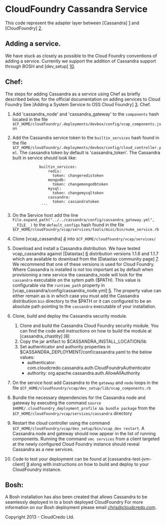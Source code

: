 # CloudFoundry Cassandra Service

This code represent the adapter layer between [Cassandra] [1] and [CloudFoundry] [2].


## Adding a service.

We have stuck as closely as possible to the Cloud Foundry conventions of adding a service. Currently we support the
addition of Cassandra support through BOSH and [dev_setup] [10].


## Chef:

The steps for adding Cassandra as a service using Chef as briefly described below, for the official documentation on adding services
to Cloud Foundry See [Adding a System Service to OSS Cloud Foundry] [3].
Chef.

1. Add 'cassandra_node' and 'cassandra_gateway' to the `components` hash located in the file
  `$CF_HOME/cloudfoundry/.deployments/devbox/config/vcap_components.json`

2. Add the Cassandra service token to the `builtin_services` hash found in the file
   `$CF_HOME/cloudfoundry/.deployments/devbox/config/cloud_controller.yml`. The cassandra token by default is
   'cassandra_token'. The Cassandra built in service should look like:

                   builtin_services:
                       redis:
                         token: changeredistoken
                       mongodb:
                         token: changemongodbtoken
                       mysql:
                         token: changemysqltoken
                       cassandra:
                         token: cassandratoken
                    ```

3. On the Service host add the line `File.expand_path("../../cassandra/config/cassandra_gateway.yml", __FILE__)` to the `default_configs`
hash found in the file `$CF_HOME/cloudfoundry/vcap/services/tools/misc/bin/nuke_service.rb`

4. Clone [vcap_cassandra] [4] into `$CF_HOME/cloudfoundry/vcap/services/`

5. Download and install a Cassandra distribution.  We have tested vcap_cassandra against [Datastax] [6] distribution
versions 1.1.6 and 1.1.7 which are available to download from the [Datastax community page] [7]. We recommend that one
of these versions is used for Cloud Foundry.
Where Cassandra is installed is not too important as by default when provisioning a new service the cassandra_node will
look for the `cassandra` executable on the sytem path ($PATH). This value is configurable via the `runtime_path` property
in [vcap_cassandra/config/cassandra_node.yml] [5]. The property value can either remain as is in which case you must add
the Cassandra distributiion `bin` directory to the $PATH or it can configured to be an absolute path pointing to the
`cassandra` executable of your installation.

6. Clone, build and deploy the Cassandra security module.
   <ol>
     <li>Clone and build the Cassandra Cloud Foundry security module. You can find the code and instructions on how to
     build the module at [cassandra_chastity] [8] </li>
     <li>Copy the jar artifact to $CASSANDRA_INSTALL_LOCATION/lib</li>
     <li>Set authenticator and authority properties in $CASSANDRA_DEPLOYMENT/conf/cassandra.yaml to the below values:
         <ul>
           <li>authenticator: com.cloudcredo.cassandra.auth.CloudFoundryAuthenticator</li>
           <li>authority: org.apache.cassandra.auth.AllowAllAuthority</li>
    </ol>

7. On the service host add Cassandra to the `gateway` and `node` loops in the file `$CF_HOME/cloudfoundry/vcap/dev_setup/lib/vcap_components.rb`

8. Bundle the necessary dependencies for the Cassandra node and gateway by executing the command
`source $HOME/.cloudfoundry_deployment_profile && bundle package` from the `$CF_HOME/cloudfoundry/vcap/services/cassandra`
directory

9. Restart the cloud controller using the command `$CF_HOME/cloudfoundry/vcap/dev_setup/bin/vcap_dev restart`. A Cassandra node
and gateway should now appear in the list of running components. Running the command `vmc services` from a client targeted
at the newly configured Cloud Foundry instance should reveal Cassandra as a new services.

10. Code to test your deployment can be found at [cassandra-test-jvm-client] [9] along with
instructions on how to build and deploy to your CloudFoundry instance.


## Bosh:

A Bosh installation has also been created that allows Cassandra to be seamlessly deployed in to a bosh deployed CloudFoundry
For more information on our Bosh deployment please email chris@cloudcredo.com.

Copyright 2013 - CloudCredo Ltd.

[1]: http://cassandra.apache.org                                                        "Cassandra"
[2]: http://www.cloudfoundry.org                                                        "CloudFoundry"
[3]: https://github.com/cloudfoundry/oss-docs/tree/master/vcap/adding_a_system_service  "Adding a System Service to OSS Cloud Foundry"
[4]: https://github.com/CloudCredo/vcap_cassandra                                       "vcap_cassandra"
[5]: https://github.com/CloudCredo/vcap_cassandra/blob/master/config/cassandra_node.yml "vcap_cassandra/config/cassandra_node.yml"
[6]: http://www.datastax.com/                                                           "Datastax"
[7]: http://www.datastax.com/download/community                                         "Datastax community page"
[8]: https://github.com/CloudCredo/cassandra_chastity                                   "cassandra_chastity"
[9]: https://github.com/CloudCredo/cassandra-test-jvmclient                             "cassandra-test-jvm-client"
[10]: https://github.com/cloudfoundry/vcap/tree/master/dev_setup                        "dev_setup"


